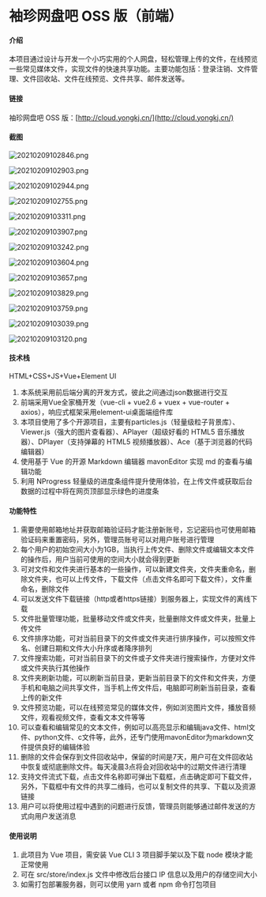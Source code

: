 # 袖珍网盘吧 OSS 版（前端）

#### 介绍
本项目通过设计与开发一个小巧实用的个人网盘，轻松管理上传的文件，在线预览一些常见媒体文件，实现文件的快速共享功能。主要功能包括：登录注销、文件管理、文件回收站、文件在线预览、文件共享、邮件发送等。

#### 链接
袖珍网盘吧 OSS 版：[http://cloud.yongkj.cn/](http://cloud.yongkj.cn/)


#### 截图

![20210209102846.png](src/assets/screenshot/20210209102846.png)

![20210209102903.png](src/assets/screenshot/20210209102903.png)

![20210209102944.png](src/assets/screenshot/20210209102944.png)

![20210209102755.png](src/assets/screenshot/20210209102755.png)

![20210209103311.png](src/assets/screenshot/20210209103311.png)

![20210209103907.png](src/assets/screenshot/20210209103907.png)

![20210209103242.png](src/assets/screenshot/20210209103242.png)

![20210209103604.png](src/assets/screenshot/20210209103604.png)

![20210209103657.png](src/assets/screenshot/20210209103657.png)

![20210209103829.png](src/assets/screenshot/20210209103829.png)

![20210209103759.png](src/assets/screenshot/20210209103759.png)

![20210209103039.png](src/assets/screenshot/20210209103039.png)

![20210209103120.png](src/assets/screenshot/20210209103120.png)

#### 技术栈
HTML+CSS+JS+Vue+Element UI

1.  本系统采用前后端分离的开发方式，彼此之间通过json数据进行交互
2.  前端采用Vue全家桶开发（vue-cli + vue2.6 + vuex + vue-router + axios），响应式框架采用element-ui桌面端组件库
3.  本项目使用了多个开源项目，主要有particles.js（轻量级粒子背景库）、Viewer.js（强大的图片查看器）、APlayer（超级好看的 HTML5 音乐播放器）、DPlayer（支持弹幕的 HTML5 视频播放器）、Ace（基于浏览器的代码编辑器）
4.  使用基于 Vue 的开源 Markdown 编辑器 mavonEditor 实现 md 的查看与编辑功能
5.  利用 NProgress 轻量级的进度条组件提升使用体验，在上传文件或获取后台数据的过程中将在网页顶部显示绿色的进度条

#### 功能特性

1.  需要使用邮箱地址并获取邮箱验证码才能注册新账号，忘记密码也可使用邮箱验证码来重置密码，另外，管理员账号可以对用户账号进行管理
2.  每个用户的初始空间大小为1GB，当执行上传文件、删除文件或编辑文本文件的操作后，用户当前可使用的空间大小就会得到更新
3.  可对文件和文件夹进行基本的一些操作，可以新建文件夹，文件夹重命名，删除文件夹，也可以上传文件，下载文件（点击文件名即可下载文件），文件重命名，删除文件
4.  可以发送文件下载链接（http或者https链接）到服务器上，实现文件的离线下载
5.  文件批量管理功能，批量移动文件或文件夹，批量删除文件或文件夹，批量上传文件
6.  文件排序功能，可对当前目录下的文件或文件夹进行排序操作，可以按照文件名、创建日期和文件大小升序或者降序排列
7.  文件搜索功能，可对当前目录下的文件或子文件夹进行搜索操作，方便对文件或文件夹执行其他操作
8.  文件夹刷新功能，可以刷新当前目录，更新当前目录下的文件和文件夹，方便手机和电脑之间共享文件，当手机上传文件后，电脑即可刷新当前目录，查看上传的新文件
9.  文件预览功能，可以在线预览常见的媒体文件，例如浏览图片文件，播放音频文件，观看视频文件，查看文本文件等等
10. 可以查看和编辑常见的文本文件，例如可以高亮显示和编辑java文件、html文件、python文件、c文件等，此外，还专门使用mavonEditor为markdown文件提供良好的编辑体验
11. 删除的文件会保存到文件回收站中，保留的时间是7天，用户可在文件回收站中恢复或彻底删除文件。每天凌晨3点将会对回收站中的过期文件进行清理
12. 支持文件流式下载，点击文件名称即可弹出下载框，点击确定即可下载文件，另外，下载框中有文件的共享二维码，也可以复制文件的共享、下载以及资源链接
13. 用户可以将使用过程中遇到的问题进行反馈，管理员则能够通过邮件发送的方式向用户发送消息

#### 使用说明

1.  此项目为 Vue 项目，需安装 Vue CLI 3 项目脚手架以及下载 node 模块才能正常使用
2.  可在 src/store/index.js 文件中修改后台接口 IP 信息以及用户的存储空间大小
3.  如需打包部署服务器，则可以使用 yarn 或者 npm 命令打包项目
